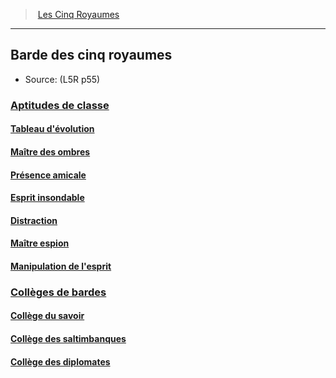 ﻿---
!Items
Name: Barde des cinq royaumes
Source: (L5R p55)
Id: l5r_bard_hd.md#barde-des-cinq-royaumes
RootId: l5r_bard_hd.md
ParentLink: l5r_index_hd.md
ParentName: Les Cinq Royaumes
NameLevel: 2
Attributes:
  ParentNameLink: '[Les Cinq Royaumes](hd_l5r_index.md)'
  Markdown: >+
    >  <!--ParentNameLink-->[Les Cinq Royaumes](hd_l5r_index.md)<!--/ParentNameLink-->


    ---



    ## <!--Name-->Barde des cinq royaumes


    - Source: <!--Source-->(L5R p55)<!--/Source-->

  Name: Barde des cinq royaumes
  Source: (L5R p55)
AttributesDictionary: >+
  ParentNameLink: '[Les Cinq Royaumes](hd_l5r_index.md)'

  Markdown: >+

    >  <!--ParentNameLink-->[Les Cinq Royaumes](hd_l5r_index.md)<!--/ParentNameLink-->





    ---







    ## <!--Name-->Barde des cinq royaumes





    - Source: <!--Source-->(L5R p55)<!--/Source-->



  Name: Barde des cinq royaumes

  Source: (L5R p55)

---
>  [Les Cinq Royaumes](hd_l5r_index.md)

---


## Barde des cinq royaumes

- Source: (L5R p55)



### [Aptitudes de classe](hd_l5r_bard_aptitudes_de_classe.md)



#### [Tableau d'évolution](hd_l5r_bard_tableau_devolution.md)



#### [Maître des ombres](hd_l5r_bard_maitre_des_ombres.md)



#### [Présence amicale](hd_l5r_bard_presence_amicale.md)



#### [Esprit insondable](hd_l5r_bard_esprit_insondable.md)



#### [Distraction](hd_l5r_bard_distraction.md)



#### [Maître espion](hd_l5r_bard_maitre_espion.md)



#### [Manipulation de l'esprit](hd_l5r_bard_manipulation_de_lesprit.md)



### [Collèges de bardes](hd_l5r_bard_colleges_de_bardes.md)



#### [Collège du savoir](hd_l5r_bard_college_du_savoir.md)



#### [Collège des saltimbanques](hd_l5r_bard_college_des_saltimbanques.md)



#### [Collège des diplomates](hd_l5r_bard_college_des_diplomates.md)

